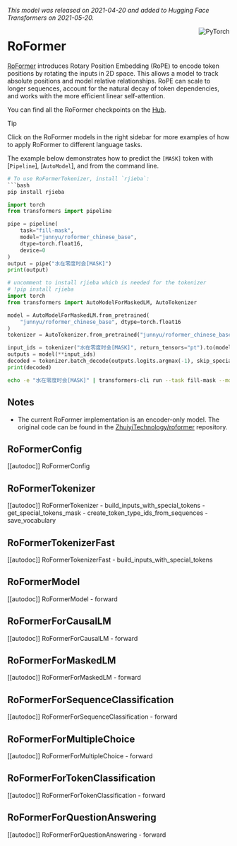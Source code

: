 <!--Copyright 2021 The HuggingFace Team. All rights reserved.

Licensed under the Apache License, Version 2.0 (the "License"); you may not use this file except in compliance with
the License. You may obtain a copy of the License at

http://www.apache.org/licenses/LICENSE-2.0

Unless required by applicable law or agreed to in writing, software distributed under the License is distributed on
an "AS IS" BASIS, WITHOUT WARRANTIES OR CONDITIONS OF ANY KIND, either express or implied. See the License for the
specific language governing permissions and limitations under the License.

⚠️ Note that this file is in Markdown but contain specific syntax for our doc-builder (similar to MDX) that may not be
rendered properly in your Markdown viewer.

-->
*This model was released on 2021-04-20 and added to Hugging Face Transformers on 2021-05-20.*

<div style="float: right;">
    <div class="flex flex-wrap space-x-1">
           <img alt="PyTorch" src="https://img.shields.io/badge/PyTorch-DE3412?style=flat&logo=pytorch&logoColor=white">
    </div>
</div>

# RoFormer

[RoFormer](https://huggingface.co/papers/2104.09864) introduces Rotary Position Embedding (RoPE) to encode token positions by rotating the inputs in 2D space. This allows a model to track absolute positions and model relative relationships. RoPE can scale to longer sequences, account for the natural decay of token dependencies, and works with the more efficient linear self-attention.

You can find all the RoFormer checkpoints on the [Hub](https://huggingface.co/models?search=roformer).

> [!TIP]
> Click on the RoFormer models in the right sidebar for more examples of how to apply RoFormer to different language tasks.

The example below demonstrates how to predict the `[MASK]` token with [`Pipeline`], [`AutoModel`], and from the command line.

<hfoptions id="usage">
<hfoption id="Pipeline">

```py
# To use RoFormerTokenizer, install `rjieba`:
```bash
pip install rjieba

import torch
from transformers import pipeline

pipe = pipeline(
    task="fill-mask",
    model="junnyu/roformer_chinese_base",
    dtype=torch.float16,
    device=0
)
output = pipe("水在零度时会[MASK]")
print(output)
```

</hfoption>
<hfoption id="AutoModel">

```py
# uncomment to install rjieba which is needed for the tokenizer
# !pip install rjieba
import torch
from transformers import AutoModelForMaskedLM, AutoTokenizer

model = AutoModelForMaskedLM.from_pretrained(
    "junnyu/roformer_chinese_base", dtype=torch.float16
)
tokenizer = AutoTokenizer.from_pretrained("junnyu/roformer_chinese_base")

input_ids = tokenizer("水在零度时会[MASK]", return_tensors="pt").to(model.device)
outputs = model(**input_ids)
decoded = tokenizer.batch_decode(outputs.logits.argmax(-1), skip_special_tokens=True)
print(decoded)
```

</hfoption>
<hfoption id="transformers CLI">

```bash
echo -e "水在零度时会[MASK]" | transformers-cli run --task fill-mask --model junnyu/roformer_chinese_base --device 0
```

</hfoption>
</hfoptions>

## Notes

- The current RoFormer implementation is an encoder-only model. The original code can be found in the [ZhuiyiTechnology/roformer](https://github.com/ZhuiyiTechnology/roformer) repository.

## RoFormerConfig

[[autodoc]] RoFormerConfig

## RoFormerTokenizer

[[autodoc]] RoFormerTokenizer
    - build_inputs_with_special_tokens
    - get_special_tokens_mask
    - create_token_type_ids_from_sequences
    - save_vocabulary

## RoFormerTokenizerFast

[[autodoc]] RoFormerTokenizerFast
    - build_inputs_with_special_tokens

## RoFormerModel

[[autodoc]] RoFormerModel
    - forward

## RoFormerForCausalLM

[[autodoc]] RoFormerForCausalLM
    - forward

## RoFormerForMaskedLM

[[autodoc]] RoFormerForMaskedLM
    - forward

## RoFormerForSequenceClassification

[[autodoc]] RoFormerForSequenceClassification
    - forward

## RoFormerForMultipleChoice

[[autodoc]] RoFormerForMultipleChoice
    - forward

## RoFormerForTokenClassification

[[autodoc]] RoFormerForTokenClassification
    - forward

## RoFormerForQuestionAnswering

[[autodoc]] RoFormerForQuestionAnswering
    - forward
